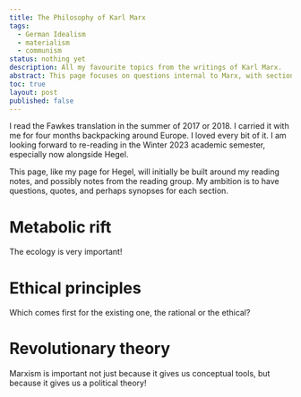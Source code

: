 ```yaml
---
title: The Philosophy of Karl Marx
tags:
  - German Idealism
  - materialism
  - communism
status: nothing yet
description: All my favourite topics from the writings of Karl Marx.
abstract: This page focuses on questions internal to Marx, with sections introducing important topics that will be explored on their own pages
toc: true
layout: post
published: false
---
```


I read the Fawkes translation in the summer of 2017 or 2018. I carried it with me for four months backpacking around Europe. I loved every bit of it. I am looking forward to re-reading in the Winter 2023 academic semester, especially now alongside Hegel.

This page, like my page for Hegel, will initially be built around my reading notes, and possibly notes from the reading group. My ambition is to have questions, quotes, and perhaps synopses for each section.

# Metabolic rift

The ecology is very important!

# Ethical principles

Which comes first for the existing one, the rational or the ethical?

# Revolutionary theory

Marxism is important not just because it gives us conceptual tools, but because it gives us a political theory!
